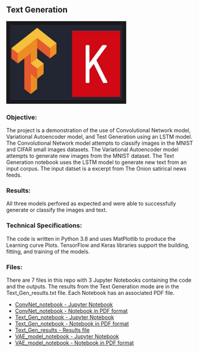 
## Text Generation

<img src="./tf.jpg" 
 width="300" height="200" border="10" />

### Objective:

The project is a demonstration of the use of Convolutional Network model, Variational Autoencoder model, and Test Generation using an LSTM model. The Convolutional Network model attempts to classify images in the MNIST and CIFAR small images datasets. The Variational Autoencoder model attempts to generate new images from the MNIST dataset. The Text Generation notebook uses the LSTM model to generate new text from an input corpus. The input datset is a excerpt from The Onion satirical news feeds.


### Results:

All three models perfored as expected and were able to successfully generate or classify the images and text.




### Technical Specifications:

The code is written in Python 3.8 and uses MatPlotlib to produce the Learning curve Plots.  TensorFlow and Keras libraries support the building, fitting, and training of the models.  

### Files:

There are 7 files in this repo with 3 Jupyter Notebooks containing the code and the outputs.  The results from the Text Generation mode are in the Text_Gen_results.txt file.  Each Notebook has an associated PDF file.

* [ConvNet_notebook - Jupyter Notebook](./ConvNet_notebook.ipynb)
* [ConvNet_notebook - Notebook in PDF format](./ConvNet_notebook.pdf)
* [Text_Gen_notebook - Jupyter Notebook](./Text_Gen_notebook.ipynb)
* [Text_Gen_notebook - Notebook in PDF format](./Text_Gen_notebook.pdf)
* [Text_Gen_results - Results file](./Text_Gen_results.txt)
* [VAE_model_notebook - Jupyter Notebook](./VAE_model_notebook.ipynb)
* [VAE_model_notebook - Notebook in PDF format](./VAE_model_notebook.pdf)
